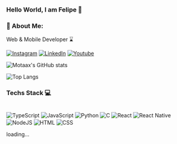 ### Hello World, I am Felipe 👋

### 🚀 About Me:

<p>Web & Mobile Developer ⌛</p>

[![Instagram](https://img.shields.io/badge/Instagram-E4405F?style=for-the-badge&logo=instagram&logoColor=white)](https://www.instagram.com/motaax._/)
[![LinkedIn](https://img.shields.io/badge/LinkedIn-0077B5?style=for-the-badge&logo=linkedin&logoColor=white)](https://www.linkedin.com/in/felipe-mota18/)
[![Youtube](https://img.shields.io/badge/YouTube-FF0000?style=for-the-badge&logo=youtube&logoColor=white)](https://www.youtube.com/@motaax)

![Motaax's GitHub stats](https://github-readme-stats.vercel.app/api?username=motaax&show_icons=true&theme=dracula)

![Top Langs](https://github-readme-stats.vercel.app/api/top-langs/?username=motaax&show_progress=true)

### Techs Stack 💻

<div style="display: inline_block"><br>
<img align="center" alt="TypeScript" src="https://img.shields.io/badge/TypeScript-007ACC?style=for-the-badge&logo=typescript&logoColor=white">

<img align="center" alt="JavaScript" src="https://img.shields.io/badge/JavaScript-F7DF1E?style=for-the-badge&logo=javascript&logoColor=black">

<img align="center" alt="Python" src="https://img.shields.io/badge/Python-3776AB?style=for-the-badge&logo=python&logoColor=white">

<img align="center" alt="C" src="https://img.shields.io/badge/C-00599C?style=for-the-badge&logo=c&logoColor=white">

<img align="center" alt="React" src="https://img.shields.io/badge/React-20232A?style=for-the-badge&logo=react&logoColor=61DAFB">

<img align="center" alt="React Native" src="https://img.shields.io/badge/React_Native-20232A?style=for-the-badge&logo=react&logoColor=61DAFB">

<img align="center" alt="NodeJS" src="https://img.shields.io/badge/Node.js-43853D?style=for-the-badge&logo=node.js&logoColor=white">

<img align="center" alt="HTML" src="https://img.shields.io/badge/HTML-239120?style=for-the-badge&logo=html5&logoColor=white">

<img align="center" alt="CSS" src="https://img.shields.io/badge/CSS-239120?&style=for-the-badge&logo=css3&logoColor=white">

<p>loading...</p>

</div><br/>
